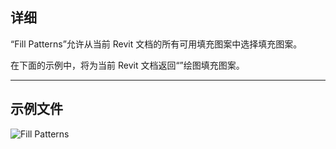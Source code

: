 ## 详细
“Fill Patterns”允许从当前 Revit 文档的所有可用填充图案中选择填充图案。

在下面的示例中，将为当前 Revit 文档返回“<Solid Fill>”绘图填充图案。
___
## 示例文件

![Fill Patterns](./DSRevitNodesUI.FillPatterns_img.jpg)

